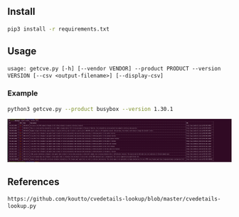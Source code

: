 ## Install
```bash
pip3 install -r requirements.txt
```
## Usage
```
usage: getcve.py [-h] [--vendor VENDOR] --product PRODUCT --version VERSION [--csv <output-filename>] [--display-csv]
```
### Example
```bash
python3 getcve.py --product busybox --version 1.30.1
```

![image-20231218162729076](image/image-20231218162729076.png)

## References

```
https://github.com/koutto/cvedetails-lookup/blob/master/cvedetails-lookup.py
```
